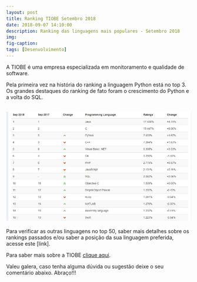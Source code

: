 ```yaml
---
layout: post
title: Ranking TIOBE Setembro 2018
date: 2018-09-07 14:10:00
description: Ranking das linguagens mais populares - Setembro 2018
img: 
fig-caption: 
tags: [Desenvolvimento]
---
```


A TIOBE é uma empresa especializada em monitoramento e qualidade de software.

Pela primeira vez na história do ranking a linguagem Python está no top 3. Os grandes destaques do ranking de fato foram o crescimento do Python e a volta do SQL.
<br />
<br />
<center><img src="/assets/img/img02_2018.jpg" alt="Ranking TIOBE" ></center>
<br />
Para verificar as outras linguagens no top 50, saber mais detalhes sobre os rankings passados e/ou saber a posição da sua linguagem preferida, acesse este [link].

Para saber mais sobre a TIOBE [clique aqui][Clique aqui].

Valeu galera, caso tenha alguma dúvida ou sugestão deixe o seu comentário abaixo.
Abraço!!!

[link]: http://www.tiobe.com/index.php/content/paperinfo/tpci/index.html
[Clique aqui]: http://www.tiobe.com/index.php/content/company/GeneralInfo.html
